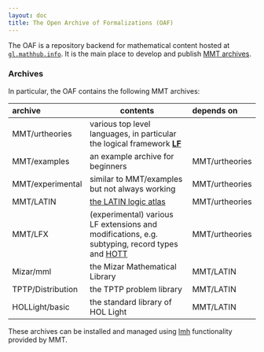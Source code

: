 ```yaml
---
layout: doc
title: The Open Archive of Formalizations (OAF)
---
```

The OAF is a repository backend for mathematical content hosted at [`gl.mathhub.info`](http://gl.mathhub.info).
It is the main place to develop and publish [MMT archives](archives.html).

### Archives
In particular, the OAF contains the following MMT archives:

archive |	contents |	depends on
:----- | -------- | :--------
MMT/urtheories |	various top level languages, in particular the logical framework [**LF**](https://en.wikipedia.org/wiki/Logical_framework#LF) | 	
MMT/examples	| an example archive for beginners	| MMT/urtheories
MMT/experimental	| similar to MMT/examples but not always working	| MMT/urtheories
MMT/LATIN	| [the LATIN logic atlas](LATIN/index.html)	| MMT/urtheories
MMT/LFX | (experimental) various LF extensions and modifications, e.g. subtyping, record types and [HOTT](https://homotopytypetheory.org) | MMT/urtheories
Mizar/mml	| the Mizar Mathematical Library	| MMT/LATIN
TPTP/Distribution	| the TPTP problem library	| MMT/LATIN
HOLLight/basic	| the standard library of HOL Light	| MMT/LATIN


These archives can be installed and managed using [lmh](doc/applications/lmh/) functionality provided by MMT. 
